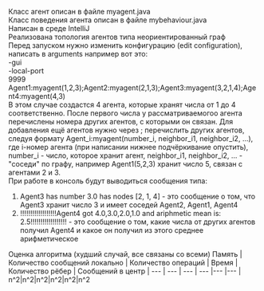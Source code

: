Класс агент описан в файле myagent.java  
Класс поведения агента описан в файле mybehaviour.java  
Написан в среде IntelliJ  
Реализована топология агентов типа неориентированный граф  
Перед запуском нужно изменить конфигурацию (edit configuration), написать в arguments например вот это:  
-gui  
-local-port  
9999  
Agent1:myagent(1,2,3);Agent2:myagent(2,1,3);Agent3:myagent(3,2,1,4);Agent4:myagent(4,3)  
В этом случае создастся 4 агента, которые хранят числа от 1 до 4 соответственно. После первого числа у рассматриваемогоо агента перечислены номера других агентов, с которыми он связан. Для добавления ещё агентов нужно через ; перечислить других агентов, следуя формату Agent_i:myagent(number_i, neighbor_i1, neighbor_i2, ...), где i-номер агента (при написании нижнее подчёркивание опустить), number_i - число, которое хранит агент, neighbor_i1, neighbor_i2, ... - "соседи" по графу, например Agent1(5,2,3) хранит число 5, связан с агентами 2 и 3.  
При работе в консоль будут выводиться сообщения типа:  
1) Agent3 has number 3.0 has nodes [2, 1, 4] - это сообщение о том, что Agent3 хранит число 3 и имеет соседей Agent2, Agent1, Agent4  
2) !!!!!!!!!!!!!!!!!!Agent4 got 4.0,3.0,2.0,1.0 and ariphmetic mean is: 2.5!!!!!!!!!!!!!!!!!! - это сообщение о том, какие числа от других агентов получил Agent4 и какое он получил из этого среднее арифметическое    

Оценка алгоритма (худший случай, все связаны со всеми)
Память | Количество сообщений локально | Количество операций | Время | Количество рёбер | Сообщений в центр |
--- | --- | --- | --- |--- |--- |
n^2|n^2|n^2|n^2|n^2|n^2
